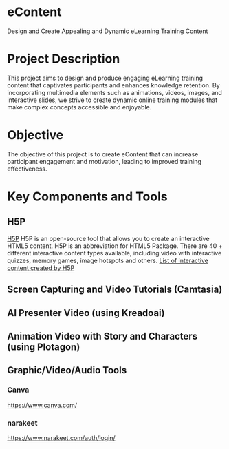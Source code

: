 # eContent
Design and Create Appealing and Dynamic eLearning Training Content

# Project Description 

This project aims to design and produce engaging eLearning training content that captivates participants and enhances knowledge retention. By incorporating multimedia elements such as animations, videos, images, and interactive slides, we strive to create dynamic online training modules that make complex concepts accessible and enjoyable. 

# Objective 
The objective of this project is to create eContent that can increase participant engagement and motivation, leading to improved training effectiveness. 
# Key Components and Tools
## H5P
[H5P](https://www.h5p.com)
H5P is an open-source tool that allows you to create an interactive HTML5 content. H5P is an abbreviation for HTML5 Package. There are 40 + different interactive content types available, including video with interactive quizzes, memory games, image hotspots and others.  [List of interactive content created by H5P](https://h5p.org/content-types-and-applications)

## Screen Capturing and Video Tutorials (Camtasia)

## AI Presenter Video (using Kreadoai)

## Animation Video with Story and Characters (using Plotagon)

## Graphic/Video/Audio Tools
### Canva
https://www.canva.com/

### narakeet
https://www.narakeet.com/auth/login/

